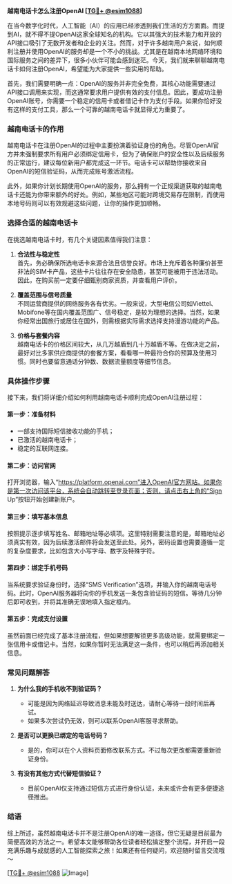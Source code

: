 **越南电话卡怎么注册OpenAI [[TG💪+ @esim1088](https://t.me/s/esim1088)]**

在当今数字化时代，人工智能（AI）的应用已经渗透到我们生活的方方面面。而提到AI，就不得不提OpenAI这家全球知名的机构。它以其强大的技术能力和开放的API接口吸引了无数开发者和企业的关注。然而，对于许多越南用户来说，如何顺利注册并使用OpenAI的服务却是一个不小的挑战。尤其是在越南本地网络环境和国际服务之间的差异下，很多小伙伴可能会感到迷茫。今天，我们就来聊聊越南电话卡如何注册OpenAI，希望能为大家提供一些实用的帮助。

首先，我们需要明确一点：OpenAI的服务并非完全免费，其核心功能需要通过API接口调用来实现，而这通常要求用户提供有效的支付信息。因此，要成功注册OpenAI账号，你需要一个稳定的信用卡或者借记卡作为支付手段。如果你恰好没有这样的支付工具，那么一个可靠的越南电话卡就显得尤为重要了。

### **越南电话卡的作用**

越南电话卡在注册OpenAI的过程中主要扮演着验证身份的角色。尽管OpenAI官方并未强制要求所有用户必须绑定信用卡，但为了确保账户的安全性以及后续服务的正常运行，建议每位新用户都完成这一环节。电话卡可以帮助你接收来自OpenAI的短信验证码，从而完成账号激活流程。

此外，如果你计划长期使用OpenAI的服务，那么拥有一个正规渠道获取的越南电话卡还能为你带来额外的好处。例如，某些地区可能对跨境交易存在限制，而使用本地号码则可以有效规避这些问题，让你的操作更加顺畅。

### **选择合适的越南电话卡**

在挑选越南电话卡时，有几个关键因素值得我们注意：

1. **合法性与稳定性**  
   首先，务必确保所选电话卡来源合法且信誉良好。市场上充斥着各种廉价甚至非法的SIM卡产品，这些卡片往往存在安全隐患，甚至可能被用于违法活动。因此，在购买前一定要仔细甄别商家资质，并查看用户评价。

2. **覆盖范围与信号质量**  
   不同运营商提供的网络服务各有优劣。一般来说，大型电信公司如Viettel、Mobifone等在国内覆盖范围广、信号稳定，是较为理想的选择。当然，如果你经常出国旅行或居住在国外，则需根据实际需求选择支持漫游功能的产品。

3. **价格与套餐内容**  
   越南电话卡的价格区间较大，从几万越盾到几十万越盾不等。在做决定之前，最好对比多家供应商提供的套餐方案，看看哪一种最符合你的预算及使用习惯。同时也要留意通话分钟数、数据流量额度等细节信息。

### **具体操作步骤**

接下来，我们将详细介绍如何利用越南电话卡顺利完成OpenAI注册过程：

#### 第一步：准备材料
- 一部支持国际短信接收功能的手机；
- 已激活的越南电话卡；
- 稳定的互联网连接。

#### 第二步：访问官网
打开浏览器，输入“https://platform.openai.com”进入OpenAI官方网站。如果你是第一次访问该平台，系统会自动跳转至登录页面；否则，请点击右上角的“Sign Up”按钮开始创建新账户。

#### 第三步：填写基本信息
按照提示逐步填写姓名、邮箱地址等必填项。这里特别需要注意的是，邮箱地址必须真实有效，因为后续激活邮件将会发送至此处。另外，密码设置也需要遵循一定的复杂度要求，比如包含大小写字母、数字及特殊字符。

#### 第四步：绑定手机号码
当系统要求验证身份时，选择“SMS Verification”选项，并输入你的越南电话号码。此时，OpenAI服务器将向你的手机发送一条包含验证码的短信。等待几分钟后即可收到，并将其准确无误地填入指定框内。

#### 第五步：完成支付设置
虽然前面已经完成了基本注册流程，但如果想要解锁更多高级功能，就需要绑定一张信用卡或借记卡。当然，如果你暂时无法满足这一条件，也可以稍后再添加相关信息。

### **常见问题解答**

1. **为什么我的手机收不到验证码？**
   - 可能是因为网络延迟导致消息未能及时送达，请耐心等待一段时间后再试。
   - 如果多次尝试仍无效，则可以联系OpenAI客服寻求帮助。

2. **是否可以更换已绑定的电话号码？**
   - 是的，你可以在个人资料页面修改联系方式。不过每次更改都需要重新验证身份。

3. **有没有其他方式代替短信验证？**
   - 目前OpenAI仅支持通过短信方式进行身份认证，未来或许会有更多便捷途径推出。

### **结语**

综上所述，虽然越南电话卡并不是注册OpenAI的唯一途径，但它无疑是目前最为简便高效的方法之一。希望本文能够帮助各位读者轻松搞定整个流程，并开启一段充满乐趣与成就感的人工智能探索之旅！如果还有任何疑问，欢迎随时留言交流哦～

[[TG💪+ @esim1088](https://t.me/s/esim1088) ![Image](https://i.postimg.cc/4NQfJmqS/Snipaste-2025-05-13-00-14-12.png)]